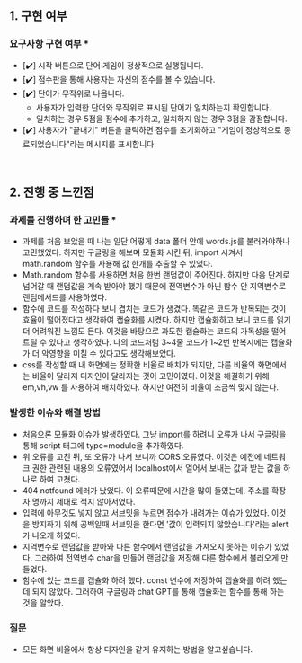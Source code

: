 <!--
## 0. 작성 참고 사항

다음 템플릿의 내용을 모두 채운 후 제출해주세요.
> 제목 옆 별표(*) 표시가 없다면 선택사항이므로 채우지 않아도 됩니다.

PR의 제목은 '[이름] 과제 제출합니다'로 통일해주세요.
(예시) [김한울] 과제 제출합니다

해당 PR을 바탕으로 면접을 진행할 예정입니다. 성실하게 작성해주세요.
또한 모든 인턴 선발을 마친 후 지원자 모두의 PR에 리뷰를 해드릴 예정입니다.
리뷰 반영은 선택 사항이니 참고 바랍니다.

해당 에디터가 어렵다면 markdown을 키워드로 검색해서 알아보세요!
-->

## 1. 구현 여부

### 요구사항 구현 여부 \*

- [✔️] 시작 버튼으로 단어 게임이 정상적으로 실행됩니다.
- [✔️] 점수판을 통해 사용자는 자신의 점수를 볼 수 있습니다.
- [✔️] 단어가 무작위로 나옵니다.
  - 사용자가 입력한 단어와 무작위로 표시된 단어가 일치하는지 확인합니다.
  - 일치하는 경우 5점을 점수에 추가하고, 일치하지 않는 경우 3점을 감점합니다.
- [✔️] 사용자가 "끝내기" 버튼을 클릭하면 점수를 초기화하고 "게임이 정상적으로 종료되었습니다"라는 메시지를 표시합니다.

<br>

## 2. 진행 중 느낀점

### 과제를 진행하며 한 고민들 \*

- 과제를 처음 보았을 때 나는 일단 어떻게 data 폴더 안에 words.js를 불러와야하나 고민했었다. 하지만 구글링을 해보며 모듈화 시킨 뒤, import 시켜서 math.random 함수를 사용해 값 한개를 추출할 수 있었다.
- Math.random 함수를 사용하면 처음 한번 랜덤값이 주어진다. 하지만 다음 단계로 넘어갈 때 랜덤값을 계속 받아야 했기 때문에 전역변수가 아닌 함수 안 지역변수로 랜덤메서드를 사용하였다.
- 함수에 코드를 작성하다 보니 겹치는 코드가 생겼다. 똑같은 코드가 반복되는 것이 효율이 떨어졌다고 생각하여 캡슐화를 시켰다. 하지만 캡슐화하고 보니 코드를 읽기 더 어려워진 느낌도 든다. 이것을 바탕으로 과도한 캡슐화는 코드의 가독성을 떨어트릴 수 있다고 생각하였다. 나의 코드처럼 3~4줄 코드가 1~2번 반복시에는 캡슐화가 더 악영향을 미칠 수 있다고도 생각해보았다.
- css를 작성할 때 내 화면에는 정확한 비율로 배치가 되지만, 다른 비율의 화면에서는 비율이 달라져 디자인이 달라지는 것이 고민이였다. 이것을 해결하기 위해 em,vh,vw 를 사용하여 배치하였다. 하지만 여전히 비율이 조금씩 맞지 않는다.
  

### 발생한 이슈와 해결 방법

- 처음으론 모듈화 이슈가 발생하였다. 그냥 import를 하려니 오류가 나서 구글링을 통해 script 태그에 type=module을 추가하였다.
- 위 오류를 고친 뒤, 또 오류가 나서 보니까 CORS 오류였다. 이것은 예전에 네트워크 권한 관련된 내용의 오류였어서 localhost에서 열어서 보내는 값과 받는 값을 하나로 하여 고쳤다.
- 404 notfound 에러가 났었다. 이 오류때문에 시간을 많이 들였는데, 주소를 확장자 명까지 제대로 적지 않아서였다.
- 입력에 아무것도 넣지 않고 서브밋을 누르면 점수가 내려가는 이슈가 있었다. 이것을 방지하기 위해 공백일때 서브밋을 한다면 '값이 입력되지 않았습니다'라는 alert가 나오게 하였다.
- 지역변수로 랜덤값을 받아와 다른 함수에서 랜덤값을 가져오지 못하는 이슈가 있었다. 그러하여 전역변수 char을 만들어 랜덤값을 저장해 다른 함수에서 불러오게 만들었다.
- 함수에 있는 코드를 캡슐화 하려 했다. const 변수에 저장하여 캡슐화를 하려 했는데 되지 않았다. 그러하여 구글링과 chat GPT를 통해 캡슐화는 함수를 통해 하는 것을 알았다.

### 질문

- 모든 화면 비율에서 항상 디자인을 같게 유지하는 방법을 알고싶습니다.

